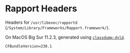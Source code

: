 # Rapport Headers

Headers for `/usr/libexec/rapportd` (`/System/Library/Frameworks/Rapport.framework/`).

On MacOS Big Sur 11.2.3, generated using [`classdump-dyld`](https://github.com/limneos/classdump-dyld).

`CFBundleVersion=230.1`

